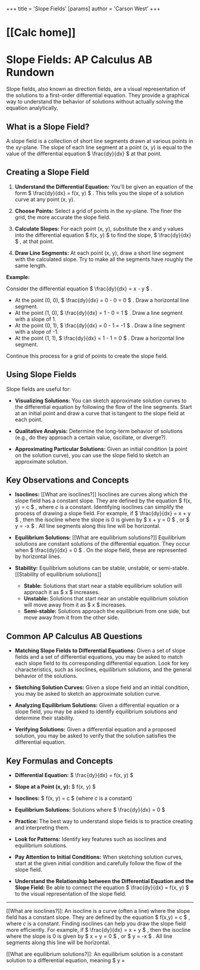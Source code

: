 +++
 title = 'Slope Fields'
[params]
	author = 'Carson West'
+++
# [[Calc home]]
# Slope Fields: AP Calculus AB Rundown

Slope fields, also known as direction fields, are a visual representation of the solutions to a first-order differential equation. They provide a graphical way to understand the behavior of solutions without actually solving the equation analytically.

## What is a Slope Field?

A slope field is a collection of short line segments drawn at various points in the xy-plane. The slope of each line segment at a point (x, y) is equal to the value of the differential equation  $ \frac{dy}{dx} $  at that point.

## Creating a Slope Field

1. **Understand the Differential Equation:** You'll be given an equation of the form  $ \frac{dy}{dx} = f(x, y) $ .  This tells you the slope of a solution curve at any point (x, y).

2. **Choose Points:** Select a grid of points in the xy-plane.  The finer the grid, the more accurate the slope field.

3. **Calculate Slopes:** For each point (x, y), substitute the x and y values into the differential equation  $ f(x, y) $  to find the slope,  $ \frac{dy}{dx} $ , at that point.

4. **Draw Line Segments:** At each point (x, y), draw a short line segment with the calculated slope.  Try to make all the segments have roughly the same length.

**Example:**

Consider the differential equation  $ \frac{dy}{dx} = x - y $ .

*   At the point (0, 0),  $ \frac{dy}{dx} = 0 - 0 = 0 $ .  Draw a horizontal line segment.
*   At the point (1, 0),  $ \frac{dy}{dx} = 1 - 0 = 1 $ .  Draw a line segment with a slope of 1.
*   At the point (0, 1),  $ \frac{dy}{dx} = 0 - 1 = -1 $ .  Draw a line segment with a slope of -1.
*   At the point (1, 1),  $ \frac{dy}{dx} = 1 - 1 = 0 $ .  Draw a horizontal line segment.

Continue this process for a grid of points to create the slope field.

## Using Slope Fields

Slope fields are useful for:

*   **Visualizing Solutions:**  You can sketch approximate solution curves to the differential equation by following the flow of the line segments.  Start at an initial point and draw a curve that is tangent to the slope field at each point.

*   **Qualitative Analysis:**  Determine the long-term behavior of solutions (e.g., do they approach a certain value, oscillate, or diverge?).

*   **Approximating Particular Solutions:** Given an initial condition (a point on the solution curve), you can use the slope field to sketch an approximate solution.

## Key Observations and Concepts

*   **Isoclines:** [[What are isoclines?]] Isoclines are curves along which the slope field has a constant slope.  They are defined by the equation  $ f(x, y) = c $ , where *c* is a constant. Identifying isoclines can simplify the process of drawing a slope field.  For example, if  $ \frac{dy}{dx} = x + y $ , then the isocline where the slope is 0 is given by  $ x + y = 0 $ , or  $ y = -x $ .  All line segments along this line will be horizontal.

*   **Equilibrium Solutions:** [[What are equilibrium solutions?]] Equilibrium solutions are constant solutions of the differential equation.  They occur when  $ \frac{dy}{dx} = 0 $ .  On the slope field, these are represented by horizontal lines.

*   **Stability:**  Equilibrium solutions can be stable, unstable, or semi-stable. [[Stability of equilibrium solutions]]
    *   **Stable:** Solutions that start near a stable equilibrium solution will approach it as  $ x $  increases.
    *   **Unstable:** Solutions that start near an unstable equilibrium solution will move away from it as  $ x $  increases.
    *   **Semi-stable:** Solutions approach the equilibrium from one side, but move away from it from the other side.


## Common AP Calculus AB Questions

*   **Matching Slope Fields to Differential Equations:** Given a set of slope fields and a set of differential equations, you may be asked to match each slope field to its corresponding differential equation. Look for key characteristics, such as isoclines, equilibrium solutions, and the general behavior of the solutions.

*   **Sketching Solution Curves:** Given a slope field and an initial condition, you may be asked to sketch an approximate solution curve.

*   **Analyzing Equilibrium Solutions:** Given a differential equation or a slope field, you may be asked to identify equilibrium solutions and determine their stability.

*   **Verifying Solutions:** Given a differential equation and a proposed solution, you may be asked to verify that the solution satisfies the differential equation.

## Key Formulas and Concepts

*   **Differential Equation:**  $ \frac{dy}{dx} = f(x, y) $ 
*   **Slope at a Point (x, y):**  $ f(x, y) $ 
*   **Isoclines:**  $ f(x, y) = c $  (where *c* is a constant)
*   **Equilibrium Solutions:** Solutions where  $ \frac{dy}{dx} = 0 $ 


*   **Practice:** The best way to understand slope fields is to practice creating and interpreting them.
*   **Look for Patterns:**  Identify key features such as isoclines and equilibrium solutions.
*   **Pay Attention to Initial Conditions:**  When sketching solution curves, start at the given initial condition and carefully follow the flow of the slope field.
*   **Understand the Relationship between the Differential Equation and the Slope Field:** Be able to connect the equation  $ \frac{dy}{dx} = f(x, y) $  to the visual representation of the slope field.

---

[[What are isoclines?]]: An isocline is a curve (often a line) where the slope field has a constant slope. They are defined by the equation  $ f(x,y) = c $ , where *c* is a constant.  Finding isoclines can help you draw the slope field more efficiently. For example, if  $ \frac{dy}{dx} = x + y $ , then the isocline where the slope is 0 is given by  $ x + y = 0 $ , or  $ y = -x $ .  All line segments along this line will be horizontal.

[[What are equilibrium solutions?]]: An equilibrium solution is a constant solution to a differential equation, meaning  $ y =